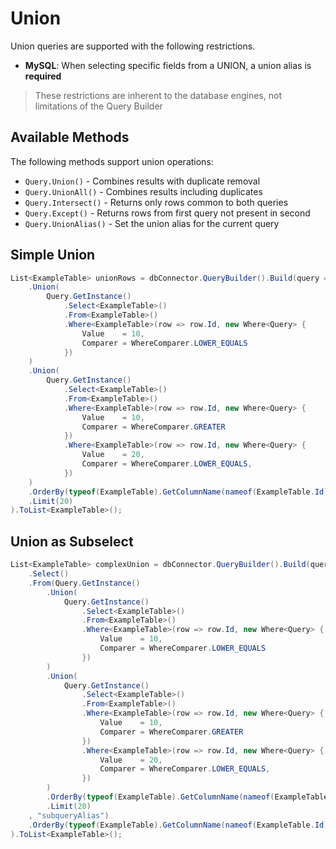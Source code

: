 # Union

Union queries are supported with the following restrictions.

* **MySQL**: When selecting specific fields from a UNION, a union alias is **required**

> These restrictions are inherent to the database engines, not limitations of the Query Builder

## Available Methods
The following methods support union operations:
- `Query.Union()` - Combines results with duplicate removal
- `Query.UnionAll()` - Combines results including duplicates
- `Query.Intersect()` - Returns only rows common to both queries
- `Query.Except()` - Returns rows from first query not present in second
- `Query.UnionAlias()` - Set the union alias for the current query

## Simple Union

```csharp
List<ExampleTable> unionRows = dbConnector.QueryBuilder().Build(query => query
    .Union(
        Query.GetInstance()
            .Select<ExampleTable>()
            .From<ExampleTable>()
            .Where<ExampleTable>(row => row.Id, new Where<Query> {
                Value    = 10,
                Comparer = WhereComparer.LOWER_EQUALS
            })
    )
    .Union(
        Query.GetInstance()
            .Select<ExampleTable>()
            .From<ExampleTable>()
            .Where<ExampleTable>(row => row.Id, new Where<Query> {
                Value    = 10,
                Comparer = WhereComparer.GREATER
            })
            .Where<ExampleTable>(row => row.Id, new Where<Query> {
                Value    = 20,
                Comparer = WhereComparer.LOWER_EQUALS,
            })
    )
    .OrderBy(typeof(ExampleTable).GetColumnName(nameof(ExampleTable.Id)))
    .Limit(20)
).ToList<ExampleTable>();
```

## Union as Subselect

```csharp
List<ExampleTable> complexUnion = dbConnector.QueryBuilder().Build(query => query
    .Select()
    .From(Query.GetInstance()
        .Union(
            Query.GetInstance()
                .Select<ExampleTable>()
                .From<ExampleTable>()
                .Where<ExampleTable>(row => row.Id, new Where<Query> {
                    Value    = 10,
                    Comparer = WhereComparer.LOWER_EQUALS
                })
        )
        .Union(
            Query.GetInstance()
                .Select<ExampleTable>()
                .From<ExampleTable>()
                .Where<ExampleTable>(row => row.Id, new Where<Query> {
                    Value    = 10,
                    Comparer = WhereComparer.GREATER
                })
                .Where<ExampleTable>(row => row.Id, new Where<Query> {
                    Value    = 20,
                    Comparer = WhereComparer.LOWER_EQUALS,
                })
        )
        .OrderBy(typeof(ExampleTable).GetColumnName(nameof(ExampleTable.Id)))
        .Limit(20)
    , "subqueryAlias")
    .OrderBy(typeof(ExampleTable).GetColumnName(nameof(ExampleTable.Id)), OrderDirection.DESC)
).ToList<ExampleTable>();
```
